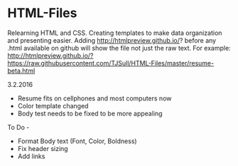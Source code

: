 # HTML-Files
Relearning HTML and CSS. Creating templates to make data organization and presenting easier. Adding http://htmlpreview.github.io/? before any .html available on github will show the file not just the raw text. For example:  http://htmlpreview.github.io/?https://raw.githubusercontent.com/TJSull/HTML-Files/master/resume-beta.html





3.2.2016 
- Resume fits on cellphones and most computers now
- Color template changed
- Body test needs to be fixed to be more appealing



To Do - 
- Format Body text (Font, Color, Boldness)
- Fix header sizing
- Add links
